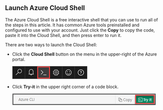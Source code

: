 
## Launch Azure Cloud Shell

The Azure Cloud Shell is a free interactive shell that you can use to run all of the steps in this article. It has common Azure tools preinstalled and configured to use with your account. Just click the **Copy** to copy the code, paste it into the Cloud Shell, and then press enter to run it.

There are two ways to launch the Cloud Shell:

- Click the **Cloud Shell** button on the menu in the upper-right of the Azure portal.

	[![Cloud Shell in the portal](./media/cloud-shell-try-it/cloud-shell-menu.png)](https://portal.azure.com)

- Click **Try-it** in the upper right corner of a code block.

	![Cloud Shell in this topic](./media/cloud-shell-try-it/cli-try-it.png)










